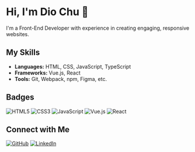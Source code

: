 # Hi, I'm Dio Chu 👋

I'm a Front-End Developer with experience in creating engaging, responsive websites.

## My Skills
- **Languages:** HTML, CSS, JavaScript, TypeScript
- **Frameworks:** Vue.js, React
- **Tools:** Git, Webpack, npm, Figma, etc.

## Badges
![HTML5](https://img.shields.io/badge/HTML5-E34F26?logo=html5&logoColor=white)
![CSS3](https://img.shields.io/badge/CSS3-1572B6?logo=css3&logoColor=white)
![JavaScript](https://img.shields.io/badge/JavaScript-F7DF1E?logo=javascript&logoColor=black)
![Vue.js](https://img.shields.io/badge/Vue.js-4FC08D?logo=vue-dot-js&logoColor=white)
![React](https://img.shields.io/badge/React-61DAFB?logo=react&logoColor=black)

## Connect with Me
[![GitHub](https://img.shields.io/badge/GitHub-000?logo=github&logoColor=white)](https://github.com/dio-chu)
[![LinkedIn](https://img.shields.io/badge/LinkedIn-0A66C2?logo=linkedin&logoColor=white)](https://www.linkedin.com/in/dio-chu-yimin/)
